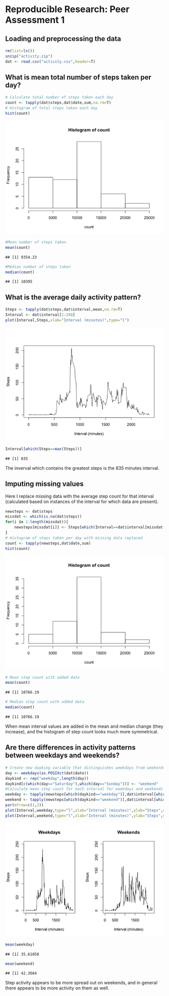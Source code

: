 # Reproducible Research: Peer Assessment 1


## Loading and preprocessing the data


```r
rm(list=ls())
unzip("activity.zip")
dat <- read.csv("activity.csv",header=T)
```

## What is mean total number of steps taken per day?


```r
# Calculate total number of steps taken each day
count <- tapply(dat$steps,dat$date,sum,na.rm=T)
# Histogram of total steps taken each day
hist(count)
```

![](PA1_template_files/figure-html/unnamed-chunk-2-1.png) 

```r
#Mean number of steps taken
mean(count)
```

```
## [1] 9354.23
```

```r
#Median number of steps taken
median(count)
```

```
## [1] 10395
```

## What is the average daily activity pattern?


```r
Steps <- tapply(dat$steps,dat$interval,mean,na.rm=T)
Interval <- dat$interval[1:288]
plot(Interval,Steps,xlab="Interval (minutes)",type="l")
```

![](PA1_template_files/figure-html/unnamed-chunk-3-1.png) 

```r
Interval[which(Steps==max(Steps))]
```

```
## [1] 835
```
The inverval which contains the greatest steps is the 835 minutes interval. 


## Imputing missing values

Here I replace missing data with the average step count for that interval (calculated based on instances of the interval for which data are present).

```r
newsteps <- dat$steps
missdat <- which(is.na(dat$steps))
for(i in 1:length(missdat)){
	newsteps[missdat[i]] <- Steps[which(Interval==dat$interval[missdat[i]])]
}
# Histogram of steps taken per day with missing data replaced
count <- tapply(newsteps,dat$date,sum)
hist(count)
```

![](PA1_template_files/figure-html/unnamed-chunk-4-1.png) 

```r
# Mean step count with added data
mean(count)
```

```
## [1] 10766.19
```

```r
# Median step count with added data
median(count)
```

```
## [1] 10766.19
```
When mean interval values are added in the mean and median change (they increase), and the histogram of step count looks much more symmetrical.

## Are there differences in activity patterns between weekdays and weekends?


```r
# Create new dayking variable that distinguishes weekdays from weekends
day <- weekdays(as.POSIXct(dat$date))
daykind <- rep("weekday",length(day))
daykind[c(which(day=="Saturday"),which(day=="Sunday"))] <- "weekend"
#Calculate mean step count for each interval for weekdays and weekends
weekday <- tapply(newsteps[which(daykind=="weekday")],dat$interval[which(daykind=="weekday")],mean)
weekend <- tapply(newsteps[which(daykind=="weekend")],dat$interval[which(daykind=="weekend")],mean)
par(mfrow=c(1,2))
plot(Interval,weekday,type="l",xlab="Interval (minutes)",ylab="Steps",main="Weekdays",ylim=c(0,250))
plot(Interval,weekend,type="l",xlab="Interval (minutes)",ylab="Steps",main="Weekends",ylim=c(0,250))
```

![](PA1_template_files/figure-html/unnamed-chunk-5-1.png) 

```r
mean(weekday)
```

```
## [1] 35.61058
```

```r
mean(weekend)
```

```
## [1] 42.3664
```
Step activity appears to be more spread out on weekends, and in general there appears to be more activity on them as well.
